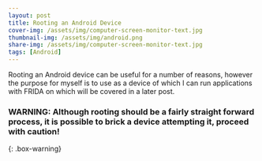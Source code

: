 ```yaml
---
layout: post
title: Rooting an Android Device
cover-img: /assets/img/computer-screen-monitor-text.jpg
thumbnail-img: /assets/img/android.png
share-img: /assets/img/computer-screen-monitor-text.jpg
tags: [Android]
---
```


Rooting an Android device can be useful for a number of reasons, however the purpose for myself is to use as a device of which I can run applications with FRIDA on which will be covered in a later post. 

### WARNING: Although rooting should be a fairly straight forward process, it is possible to brick a device attempting it, proceed with caution!
{: .box-warning}
